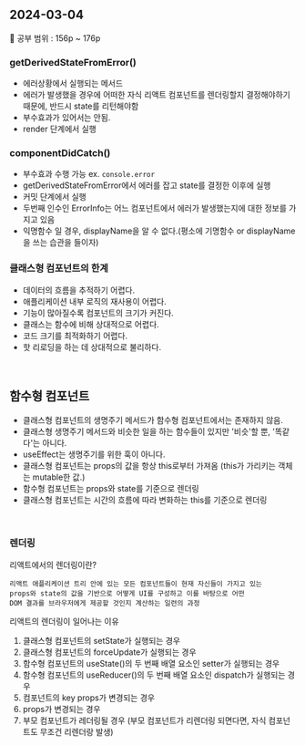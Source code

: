 ## 2024-03-04

📖 공부 범위 : 156p ~ 176p

### getDerivedStateFromError()

- 에러상황에서 실행되는 메서드
- 에러가 발생했을 경우에 어떠한 자식 리액트 컴포넌트를 렌더링할지 결정해야하기 때문에, 반드시 state를 리턴해야함
- 부수효과가 있어서는 안됨.
- render 단계에서 실행

### componentDidCatch()

- 부수효과 수행 가능 ex. `console.error`
- getDerivedStateFromError에서 에러를 잡고 state를 결정한 이후에 실행
- 커밋 단계에서 실행
- 두번째 인수인 ErrorInfo는 어느 컴포넌트에서 에러가 발생했는지에 대한 정보를 가지고 있음
- 익명함수 일 경우, displayName을 알 수 없다.(평소에 기명함수 or displayName을 쓰는 습관을 들이자)

### 클래스형 컴포넌트의 한계

- 데이터의 흐름을 추적하기 어렵다.
- 애플리케이션 내부 로직의 재사용이 어렵다.
- 기능이 많아질수록 컴포넌트의 크기가 커진다.
- 클래스는 함수에 비해 상대적으로 어렵다.
- 코드 크기를 최적화하기 어렵다.
- 핫 리로딩을 하는 데 상대적으로 불리하다.

<br/>

## 함수형 컴포넌트

- 클래스형 컴포넌트의 생명주기 메서드가 함수형 컴포넌트에서는 존재하지 않음.
- 클래스형 생명주기 메서드와 비슷한 일을 하는 함수들이 있지만 '비슷'할 뿐, '똑같다'는 아니다.
- useEffect는 생명주기를 위한 훅이 아니다.
- 클래스형 컴포넌트는 props의 값을 항상 this로부터 가져옴 (this가 가리키는 객체는 mutable한 값.)
- 함수형 컴포넌트는 props와 state를 기준으로 렌더링
- 클래스형 컴포넌트는 시간의 흐름에 따라 변화하는 this를 기준으로 렌더링

<br/>

### 렌더링

리액트에서의 렌더링이란?

```
리액트 애플리케이션 트리 안에 있는 모든 컴포넌트들이 현재 자신들이 가지고 있는
props와 state의 값을 기반으로 어떻게 UI를 구성하고 이를 바탕으로 어떤
DOM 결과를 브라우저에게 제공할 것인지 계산하는 일련의 과정
```

리액트의 렌더링이 일어나는 이유

1. 클래스형 컴포넌트의 setState가 실행되는 경우
2. 클래스형 컴포넌트의 forceUpdate가 실행되는 경우
3. 함수형 컴포넌트의 useState()의 두 번째 배열 요소인 setter가 실행되는 경우
4. 함수형 컴포넌트의 useReducer()의 두 번째 배열 요소인 dispatch가 실행되는 경우
5. 컴포넌트의 key props가 변경되는 경우
6. props가 변경되는 경우
7. 부모 컴포넌트가 레더링될 경우 (부모 컴포넌트가 리렌더링 되면다면, 자식 컴포넌트도 무조건 리렌더랑 발생)
